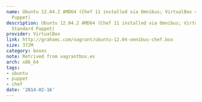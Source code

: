 ```yaml
---
name: Ubuntu 12.04.2 AMD64 (Chef 11 installed via Omnibus; VirtualBox 4.2.6; Standard
  Puppet)
description: Ubuntu 12.04.2 AMD64 (Chef 11 installed via Omnibus; VirtualBox 4.2.6;
  Standard Puppet)
provider: VirtualBox
link: http://grahamc.com/vagrant/ubuntu-12.04-omnibus-chef.box
size: 372M
category: boxes
note: Retrived from vagrantbox.es
arch: x86_64
tags:
- ubuntu
- puppet
- chef
date: '2014-02-16'
---
```

